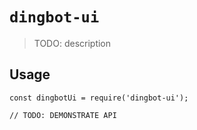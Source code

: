 # `dingbot-ui`

> TODO: description

## Usage

```
const dingbotUi = require('dingbot-ui');

// TODO: DEMONSTRATE API
```
